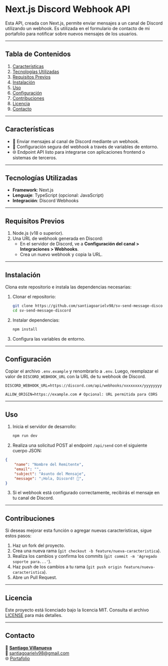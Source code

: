 # **Next.js Discord Webhook API**

Esta API, creada con Next.js, permite enviar mensajes a un canal de Discord utilizando un webhook. Es utilizada en el formulario de contacto de mi portafolio para notificar sobre nuevos mensajes de los usuarios.

---

## **Tabla de Contenidos**
1. [Características](#características)
2. [Tecnologías Utilizadas](#tecnologías-utilizadas)
3. [Requisitos Previos](#requisitos-previos)
4. [Instalación](#instalación)
5. [Uso](#uso)
6. [Configuración](#configuración)
7. [Contribuciones](#contribuciones)
8. [Licencia](#licencia)
9. [Contacto](#contacto)

---

## **Características**
- 🚀 Enviar mensajes al canal de Discord mediante un webhook.
- 🔐 Configuración segura del webhook a través de variables de entorno.
- 🌐 Endpoint API listo para integrarse con aplicaciones frontend o sistemas de terceros.

---

## **Tecnologías Utilizadas**
- **Framework**: Next.js
- **Lenguaje**: TypeScript (opcional: JavaScript)
- **Integración**: Discord Webhooks

---

## **Requisitos Previos**
1. Node.js (v18 o superior).
2. Una URL de webhook generada en Discord:
   - En el servidor de Discord, ve a **Configuración del canal > Integraciones > Webhooks**.
   - Crea un nuevo webhook y copia la URL.

---

## **Instalación**
Clona este repositorio e instala las dependencias necesarias:

1. Clonar el repositorio:
   ```bash
   git clone https://github.com/santiagoarielv98/sv-send-message-discord.git
   cd sv-send-message-discord
   ```
2. Instalar dependencias:
   ```bash
   npm install
   ```
3. Configura las variables de entorno.

---

## **Configuración**
Copiar el archivo `.env.example` y renombrarlo a `.env`. Luego, reemplazar el valor de `DISCORD_WEBHOOK_URL` con la URL de tu webhook de Discord.

```env
DISCORD_WEBHOOK_URL=https://discord.com/api/webhooks/xxxxxxxx/yyyyyyyy

ALLOW_ORIGIN=https://example.com # Opcional: URL permitida para CORS
```

---

## **Uso**
1. Inicia el servidor de desarrollo:
   ```bash
   npm run dev
   ```
2. Realiza una solicitud POST al endpoint `/api/send` con el siguiente cuerpo JSON:

```json
{
    "name": "Nombre del Remitente",
    "email": "",
    "subject": "Asunto del Mensaje",
    "message": "¡Hola, Discord! 👋",
}
```

3. Si el webhook está configurado correctamente, recibirás el mensaje en tu canal de Discord.

---

## **Contribuciones**
Si deseas mejorar esta función o agregar nuevas características, sigue estos pasos:

1. Haz un fork del proyecto.
2. Crea una nueva rama (`git checkout -b feature/nueva-caracteristica`).
3. Realiza los cambios y confirma los commits (`git commit -m 'Agregado soporte para...'`).
4. Haz push de los cambios a tu rama (`git push origin feature/nueva-caracteristica`).
5. Abre un Pull Request.

---

## **Licencia**
Este proyecto está licenciado bajo la licencia MIT. Consulta el archivo [LICENSE](LICENSE) para más detalles.

---

## **Contacto**
👤 **[Santiago Villanueva](https://linkedin.com/in/santiagoarielv/)**  
📧 [santiagoarielv98@gmail.com](mailto:santiagoarielv98@gmail.com)  
🌐 [Portafolio](https://sv-dev.tech)
